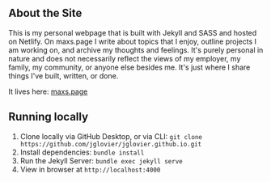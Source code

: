 ## About the Site

This is my personal webpage that is built with Jekyll and SASS and hosted on Netlify. On maxs.page I write about topics that I enjoy, outline projects I am working on, and archive my thoughts and feelings. It's purely personal in nature and does not necessarily reflect the views of my employer, my family, my community, or anyone else besides me. It's just where I share things I've built, written, or done.

It lives here: [maxs.page](https://maxs.page)

## Running locally

1. Clone locally via GitHub Desktop, or via CLI: `git clone https://github.com/jglovier/jglovier.github.io.git`
2. Install dependencies: `bundle install`
3. Run the Jekyll Server: `bundle exec jekyll serve`
4. View in browser at `http://localhost:4000`
